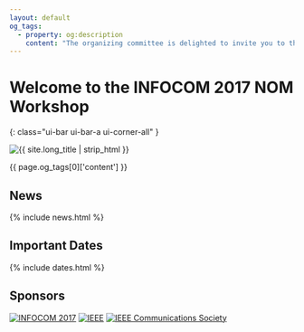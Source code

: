 ```yaml
---
layout: default
og_tags:
  - property: og:description
    content: "The organizing committee is delighted to invite you to the fourth Workshop on Name-Oriented Mobility: Architecture, Algorithms and Applications, to be held in conjunction with INFOCOM 2017 Conference (INFOCOM 2017 NOM Workshop) in Atlanta, GA, U.S.A. on May 1, 2017."
---
```


# Welcome to the INFOCOM 2017 NOM Workshop
{: class="ui-bar ui-bar-a ui-corner-all" }

<img src="{{ site.baseurl }}/images/atlanta.jpg" style="display: block; margin: 0 auto 0 auto;" alt="{{ site.long_title | strip_html }}" />

{{ page.og_tags[0]['content'] }}

## <i class="fa fa-newspaper-o"></i> News

{% include news.html %}

## <i class="fa fa-calendar"></i> Important Dates

{% include dates.html %}

## Sponsors

<div class="sponsors">
<a href="http://infocom2017.ieee-infocom.org" target="infocom"><img src="{{ site.baseurl }}/images/inf17logo.png" alt="INFOCOM 2017" /></a>
<a href="http://www.ieee.org/index.html" target="ieee"><img src="{{ site.baseurl }}/images/ieee.png" alt="IEEE" /></a>
<a href="http://www.comsoc.org/" target="compsoc"><img src="{{ site.baseurl }}/images/comsoc.png" alt="IEEE Communications Society" /></a>
</div>
